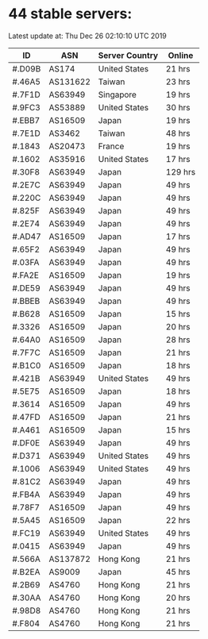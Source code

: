 # 44 stable servers:

Latest update at: Thu Dec 26 02:10:10 UTC 2019

| ID | ASN | Server Country | Online |
| -- | --- | -------------- | ------ |
| #.D09B | AS174 | United States | 21 hrs |
| #.46A5 | AS131622 | Taiwan | 23 hrs |
| #.7F1D | AS63949 | Singapore | 19 hrs |
| #.9FC3 | AS53889 | United States | 30 hrs |
| #.EBB7 | AS16509 | Japan | 19 hrs |
| #.7E1D | AS3462 | Taiwan | 48 hrs |
| #.1843 | AS20473 | France | 19 hrs |
| #.1602 | AS35916 | United States | 17 hrs |
| #.30F8 | AS63949 | Japan | 129 hrs |
| #.2E7C | AS63949 | Japan | 49 hrs |
| #.220C | AS63949 | Japan | 49 hrs |
| #.825F | AS63949 | Japan | 49 hrs |
| #.2E74 | AS63949 | Japan | 49 hrs |
| #.AD47 | AS16509 | Japan | 17 hrs |
| #.65F2 | AS63949 | Japan | 49 hrs |
| #.03FA | AS63949 | Japan | 49 hrs |
| #.FA2E | AS16509 | Japan | 19 hrs |
| #.DE59 | AS63949 | Japan | 49 hrs |
| #.BBEB | AS63949 | Japan | 49 hrs |
| #.B628 | AS16509 | Japan | 15 hrs |
| #.3326 | AS16509 | Japan | 20 hrs |
| #.64A0 | AS16509 | Japan | 28 hrs |
| #.7F7C | AS16509 | Japan | 21 hrs |
| #.B1C0 | AS16509 | Japan | 18 hrs |
| #.421B | AS63949 | United States | 49 hrs |
| #.5E75 | AS16509 | Japan | 18 hrs |
| #.3614 | AS16509 | Japan | 49 hrs |
| #.47FD | AS16509 | Japan | 21 hrs |
| #.A461 | AS16509 | Japan | 15 hrs |
| #.DF0E | AS63949 | Japan | 49 hrs |
| #.D371 | AS63949 | United States | 49 hrs |
| #.1006 | AS63949 | United States | 49 hrs |
| #.81C2 | AS63949 | Japan | 49 hrs |
| #.FB4A | AS63949 | Japan | 49 hrs |
| #.78F7 | AS16509 | Japan | 49 hrs |
| #.5A45 | AS16509 | Japan | 22 hrs |
| #.FC19 | AS63949 | United States | 49 hrs |
| #.0415 | AS63949 | Japan | 49 hrs |
| #.566A | AS137872 | Hong Kong | 21 hrs |
| #.B2EA | AS9009 | Japan | 45 hrs |
| #.2B69 | AS4760 | Hong Kong | 21 hrs |
| #.30AA | AS4760 | Hong Kong | 20 hrs |
| #.98D8 | AS4760 | Hong Kong | 21 hrs |
| #.F804 | AS4760 | Hong Kong | 21 hrs |

